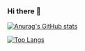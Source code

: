 ### Hi there 👋

[![Anurag's GitHub stats](https://github-readme-stats.vercel.app/api?username=JamyDon)](https://github.com/anuraghazra/github-readme-stats)

[![Top Langs](https://github-readme-stats.vercel.app/api/top-langs/?username=JamyDon&layout=compact)](https://github.com/anuraghazra/github-readme-stats)

<!--
**JamyDon/JamyDon** is a ✨ _special_ ✨ repository because its `README.md` (this file) appears on your GitHub profile.

Here are some ideas to get you started:

- 🔭 I’m currently working on ...
- 🌱 I’m currently learning ...
- 👯 I’m looking to collaborate on ...
- 🤔 I’m looking for help with ...
- 💬 Ask me about ...
- 📫 How to reach me: ...
- 😄 Pronouns: ...
- ⚡ Fun fact: ...
-->

